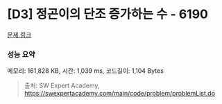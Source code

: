 # [D3] 정곤이의 단조 증가하는 수 - 6190 

[문제 링크](https://swexpertacademy.com/main/code/problem/problemDetail.do?contestProbId=AWcPjEuKAFgDFAU4) 

### 성능 요약

메모리: 161,828 KB, 시간: 1,039 ms, 코드길이: 1,104 Bytes



> 출처: SW Expert Academy, https://swexpertacademy.com/main/code/problem/problemList.do